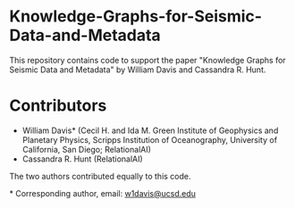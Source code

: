 # Knowledge-Graphs-for-Seismic-Data-and-Metadata
This repository contains code to support the paper "Knowledge Graphs for Seismic Data and Metadata" by William Davis and Cassandra R. Hunt.

# Contributors
- William Davis* (Cecil H. and Ida M. Green Institute of Geophysics and Planetary Physics, Scripps Institution of Oceanography, University of California, San Diego; RelationalAI)
- Cassandra R. Hunt (RelationalAI)

The two authors contributed equally to this code.

\* Corresponding author, email: w1davis@ucsd.edu

